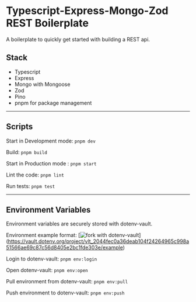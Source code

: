 # Typescript-Express-Mongo-Zod REST Boilerplate

A boilerplate to quickly get started with building a REST api.

## Stack

- Typescript
- Express
- Mongo with Mongoose
- Zod
- Pino
- pnpm for package management

---

## Scripts

Start in Development mode: `pnpm dev`

Build: `pnpm build`

Start in Production mode : `pnpm start`

Lint the code: `pnpm lint`

Run tests: `pnpm test`

---

## Environment Variables

Environment variables are securely stored with dotenv-vault.

Environment example format:
[![fork with dotenv-vault](https://badge.dotenv.org/fork.svg?r=1)]
(<https://vault.dotenv.org/project/vlt_2044fec0a36deab104f24264965c998a51566ae69c87c56d8405e2bc1fde303e/example>)

Login to dotenv-vault: `pnpm env:login`

Open dotenv-vault: `pnpm env:open`

Pull environment from dotenv-vault: `pnpm env:pull`

Push environment to dotenv-vault: `pnpm env:push`
